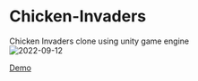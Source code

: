 # Chicken-Invaders
Chicken Invaders clone using unity game engine </br>
![2022-09-12](https://user-images.githubusercontent.com/50156838/189666570-78b4016c-6c21-4348-954c-a39cb04e0f4b.png)

[Demo](https://drive.google.com/file/d/1s_-Xh8JwoecowIS4UgKTVl9jtO5VNg3o/view?usp=sharing)
